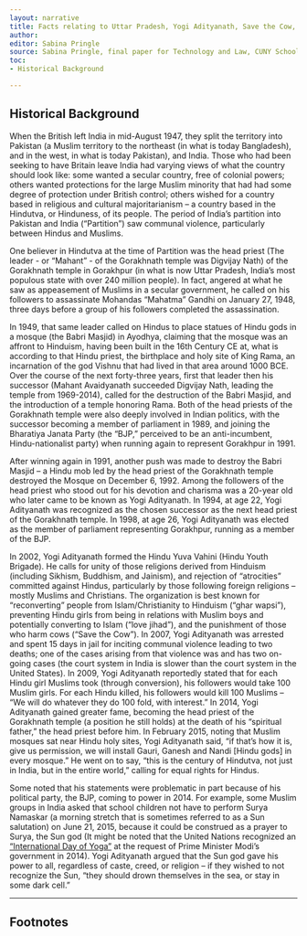 ```yaml
---
layout: narrative
title: Facts relating to Uttar Pradesh, Yogi Adityanath, Save the Cow, and the B.J.P.
author:
editor: Sabina Pringle
source: Sabina Pringle, final paper for Technology and Law, CUNY School of Law, May 2023
toc:
- Historical Background

---
```


## Historical Background

When the British left India in mid-August 1947, they split the territory into Pakistan (a Muslim territory to the northeast (in what is today Bangladesh), and in the west, in what is today Pakistan), and India. Those who had been seeking to have Britain leave India had varying views of what the country should look like: some wanted a secular country, free of colonial powers; others wanted protections for the large Muslim minority that had had some degree of protection under British control; others wished for a country based in religious and cultural majoritarianism – a country based in the Hindutva, or Hinduness, of its people. The period of India’s partition into Pakistan and India (“Partition”) saw communal violence, particularly between Hindus and Muslims.

One believer in Hindutva at the time of Partition was the head priest (The leader - or “Mahant” - of the Gorakhnath temple was Digvijay Nath)  of the Gorakhnath temple in Gorakhpur (in what is now Uttar Pradesh, India’s most populous state with over 240 million people). In fact, angered at what he saw as appeasement of Muslims in a secular government, he called on his followers to assassinate Mohandas “Mahatma” Gandhi on January 27, 1948, three days before a group of his followers completed the assassination.

In 1949, that same leader called on Hindus to place statues of Hindu gods in a mosque (the Babri Masjid) in Ayodhya, claiming that the mosque was an affront to Hinduism, having been built in the 16th Century CE at, what is according to that Hindu priest, the birthplace and holy site of King Rama, an incarnation of the god Vishnu that had lived in that area around 1000 BCE. Over the course of the next forty-three years, first that leader then his successor (Mahant Avaidyanath succeeded Digvijay Nath, leading the temple from 1969-2014), called for the destruction of the Babri Masjid, and the introduction of a temple honoring Rama. Both of the head priests of the Gorakhnath temple were also deeply involved in Indian politics, with the successor becoming a member of parliament in 1989, and joining the Bharatiya Janata Party (the “BJP,” perceived to be an anti-incumbent, Hindu-nationalist party) when running again to represent Gorakhpur in 1991.

After winning again in 1991, another push was made to destroy the Babri Masjid – a Hindu mob led by the head priest of the Gorakhnath temple destroyed the Mosque on December 6, 1992. Among the followers of the head priest who stood out for his devotion and charisma was a 20-year old who later came to be known as Yogi Adityanath. In 1994, at age 22, Yogi Adityanath was recognized as the chosen successor as the next head priest of the Gorakhnath temple. In 1998, at age 26, Yogi Adityanath was elected as the member of parliament representing Gorakhpur, running as a member of the BJP.

In 2002, Yogi Adityanath formed the Hindu Yuva Vahini (Hindu Youth Brigade). He calls for unity of those religions derived from Hinduism (including Sikhism, Buddhism, and Jainism), and rejection of “atrocities” committed against Hindus, particularly by those following foreign religions – mostly Muslims and Christians. The organization is best known for “reconverting” people from Islam/Christianity to Hinduism (“ghar wapsi”), preventing Hindu girls from being in relations with Muslim boys and potentially converting to Islam (“love jihad”), and the punishment of those who harm cows (“Save the Cow”). In 2007, Yogi Adityanath was arrested and spent 15 days in jail for inciting communal violence leading to two deaths; one of the cases arising from that violence was and has two on-going cases (the court system in India is slower than the court system in the United States).
In 2009, Yogi Adityanath reportedly stated that for each Hindu girl Muslims took (through conversion), his followers would take 100 Muslim girls. For each Hindu killed, his followers would kill 100 Muslims – “We will do whatever they do 100 fold, with interest.” In 2014, Yogi Adityanath gained greater fame, becoming the head priest of the Gorakhnath temple (a position he still holds) at the death of his “spiritual father,” the head priest before him. In February 2015, noting that Muslim mosques sat near Hindu holy sites, Yogi Adityanath said, “if that’s how it is, give us permission, we will install Gauri, Ganesh and Nandi [Hindu gods] in every mosque.” He went on to say, “this is the century of Hindutva, not just in India, but in the entire world,” calling for equal rights for Hindus.

Some noted that his statements were problematic in part because of his political party, the BJP, coming to power in 2014. For example, some Muslim groups in India asked that school children not have to perform Surya Namaskar (a morning stretch that is sometimes referred to as a Sun salutation) on June 21, 2015, because it could be construed as a prayer to Surya, the Sun god (It might be noted that the United Nations recognized an [“International Day of Yoga”](https://www.un.org/en/observances/yoga-day) at the request of Prime Minister Modi’s government in 2014). Yogi Adityanath argued that the Sun god gave his power to all, regardless of caste, creed, or religion – if they wished to not recognize the Sun, “they should drown themselves in the sea, or stay in some dark cell.”

---

## Footnotes
